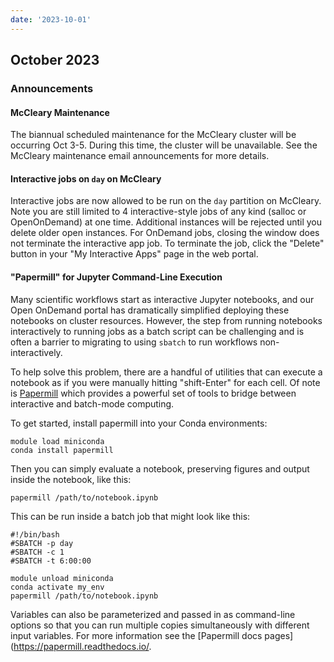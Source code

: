 ```yaml
---
date: '2023-10-01'
---
```


## October 2023

### Announcements

#### McCleary Maintenance

The biannual scheduled maintenance for the McCleary cluster will be occurring Oct 3-5. During this time, the cluster will be unavailable. See the McCleary maintenance email announcements for more details.

#### Interactive jobs on `day` on McCleary

Interactive jobs are now allowed to be run on the `day` partition on McCleary. Note you are still limited to 4 interactive-style jobs of any kind (salloc or OpenOnDemand) at one time. Additional instances will be rejected until you delete older open instances. For OnDemand jobs, closing the window does not terminate the interactive app job. To terminate the job, click the "Delete" button in your "My Interactive Apps" page in the web portal.

#### "Papermill" for Jupyter Command-Line Execution

Many scientific workflows start as interactive Jupyter notebooks, and our Open OnDemand portal has dramatically simplified deploying these notebooks on cluster resources.  However, the step from running notebooks interactively to running jobs as a batch script can be challenging and is often a barrier to migrating to using `sbatch` to run workflows non-interactively. 

To help solve this problem, there are a handful of utilities that can execute a notebook as if you were manually hitting "shift-Enter" for each cell. Of note is [Papermill](https://papermill.readthedocs.io/en/latest/) which provides a powerful set of tools to bridge between interactive and batch-mode computing.

To get started, install papermill into your Conda environments:

```
module load miniconda
conda install papermill
```

Then you can simply evaluate a notebook, preserving figures and output inside the notebook, like this:

```
papermill /path/to/notebook.ipynb
```

This can be run inside a batch job that might look like this:

```
#!/bin/bash
#SBATCH -p day
#SBATCH -c 1
#SBATCH -t 6:00:00

module unload miniconda
conda activate my_env
papermill /path/to/notebook.ipynb

```

Variables can also be parameterized and passed in as command-line options so that you can run multiple copies simultaneously with different input variables. For more information see the [Papermill docs pages](https://papermill.readthedocs.io/.

